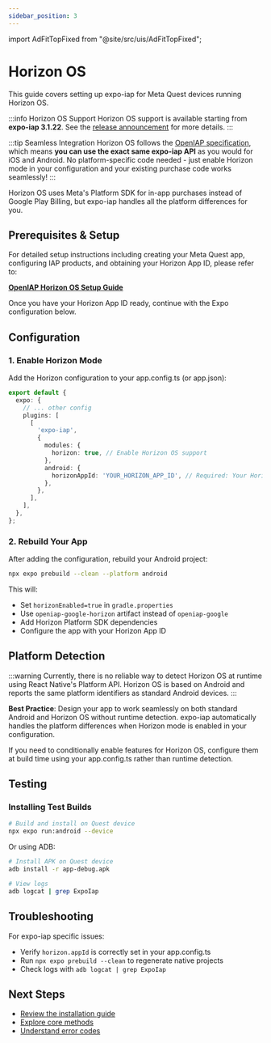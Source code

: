 ```yaml
---
sidebar_position: 3
---
```


import AdFitTopFixed from "@site/src/uis/AdFitTopFixed";

# Horizon OS

<AdFitTopFixed />

This guide covers setting up expo-iap for Meta Quest devices running Horizon OS.

:::info Horizon OS Support
Horizon OS support is available starting from **expo-iap 3.1.22**. See the [release announcement](/blog/3.1.22) for more details.
:::

:::tip Seamless Integration
Horizon OS follows the [OpenIAP specification](https://openiap.dev), which means **you can use the exact same expo-iap API** as you would for iOS and Android. No platform-specific code needed - just enable Horizon mode in your configuration and your existing purchase code works seamlessly!
:::

Horizon OS uses Meta's Platform SDK for in-app purchases instead of Google Play Billing, but expo-iap handles all the platform differences for you.

## Prerequisites & Setup

For detailed setup instructions including creating your Meta Quest app, configuring IAP products, and obtaining your Horizon App ID, please refer to:

**[OpenIAP Horizon OS Setup Guide](https://www.openiap.dev/docs/horizon-setup)**

Once you have your Horizon App ID ready, continue with the Expo configuration below.

## Configuration

### 1. Enable Horizon Mode

Add the Horizon configuration to your app.config.ts (or app.json):

```typescript
export default {
  expo: {
    // ... other config
    plugins: [
      [
        'expo-iap',
        {
          modules: {
            horizon: true, // Enable Horizon OS support
          },
          android: {
            horizonAppId: 'YOUR_HORIZON_APP_ID', // Required: Your Horizon App ID
          },
        },
      ],
    ],
  },
};
```

### 2. Rebuild Your App

After adding the configuration, rebuild your Android project:

```bash
npx expo prebuild --clean --platform android
```

This will:

- Set `horizonEnabled=true` in `gradle.properties`
- Use `openiap-google-horizon` artifact instead of `openiap-google`
- Add Horizon Platform SDK dependencies
- Configure the app with your Horizon App ID

## Platform Detection

:::warning
Currently, there is no reliable way to detect Horizon OS at runtime using React Native's Platform API. Horizon OS is based on Android and reports the same platform identifiers as standard Android devices.
:::

**Best Practice**: Design your app to work seamlessly on both standard Android and Horizon OS without runtime detection. expo-iap automatically handles the platform differences when Horizon mode is enabled in your configuration.

If you need to conditionally enable features for Horizon OS, configure them at build time using your app.config.ts rather than runtime detection.

## Testing

### Installing Test Builds

```bash
# Build and install on Quest device
npx expo run:android --device
```

Or using ADB:

```bash
# Install APK on Quest device
adb install -r app-debug.apk

# View logs
adb logcat | grep ExpoIap
```

## Troubleshooting

For expo-iap specific issues:

- Verify `horizon.appId` is correctly set in your app.config.ts
- Run `npx expo prebuild --clean` to regenerate native projects
- Check logs with `adb logcat | grep ExpoIap`

## Next Steps

- [Review the installation guide](./installation)
- [Explore core methods](../api/methods/core-methods)
- [Understand error codes](../api/error-codes)

